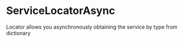 # ServiceLocatorAsync
Locator allows you asynchronously obtaining the service by type from dictionary
